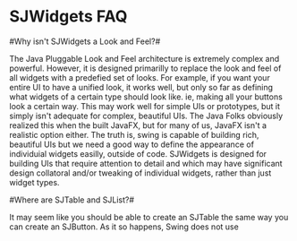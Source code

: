 SJWidgets FAQ
============

#Why isn't SJWidgets a Look and Feel?#

The Java Pluggable Look and Feel architecture is extremely complex and powerful.
However, it is designed primarilly to replace the look and feel
of all widgets with a predefied set of looks. For example, if you want your entire UI to
have a unified look, it works well, but only so far as defining what widgets of a certain
type should look like. ie, making all your buttons look a certain way. This may work well
for simple UIs or prototypes, but it simply isn't adequate for complex, beautiful UIs. The
Java Folks obviously realized this when the built JavaFX, but for many of us, JavaFX isn't
a realistic option either. The truth is, swing is capable of building rich, beautiful UIs
but we need a good way to define the appearance of individuial widgets easilly, outside of
code. SJWidgets is designed for building UIs that require attention to detail and which may
have significant design collatoral and/or tweaking of individual widgets, rather than just
widget types.

#Where are SJTable and SJList?#

It may seem like you should be able to create an SJTable the same way you can create an
SJButton. As it so happens, Swing does not use 
